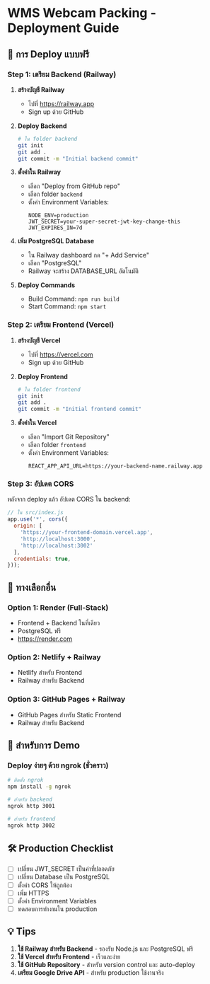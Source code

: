 # WMS Webcam Packing - Deployment Guide

## 🚀 การ Deploy แบบฟรี

### Step 1: เตรียม Backend (Railway)

1. **สร้างบัญชี Railway**
   - ไปที่ https://railway.app
   - Sign up ด้วย GitHub

2. **Deploy Backend**
   ```bash
   # ใน folder backend
   git init
   git add .
   git commit -m "Initial backend commit"
   ```

3. **ตั้งค่าใน Railway**
   - เลือก "Deploy from GitHub repo"
   - เลือก folder `backend`
   - ตั้งค่า Environment Variables:
     ```
     NODE_ENV=production
     JWT_SECRET=your-super-secret-jwt-key-change-this
     JWT_EXPIRES_IN=7d
     ```

4. **เพิ่ม PostgreSQL Database**
   - ใน Railway dashboard กด "+ Add Service"
   - เลือก "PostgreSQL" 
   - Railway จะสร้าง DATABASE_URL อัตโนมัติ

5. **Deploy Commands**
   - Build Command: `npm run build`
   - Start Command: `npm start`

### Step 2: เตรียม Frontend (Vercel)

1. **สร้างบัญชี Vercel**
   - ไปที่ https://vercel.com
   - Sign up ด้วย GitHub

2. **Deploy Frontend**
   ```bash
   # ใน folder frontend
   git init
   git add .
   git commit -m "Initial frontend commit"
   ```

3. **ตั้งค่าใน Vercel**
   - เลือก "Import Git Repository"
   - เลือก folder `frontend`
   - ตั้งค่า Environment Variables:
     ```
     REACT_APP_API_URL=https://your-backend-name.railway.app
     ```

### Step 3: อัปเดต CORS

หลังจาก deploy แล้ว อัปเดต CORS ใน backend:
```javascript
// ใน src/index.js
app.use('*', cors({
  origin: [
    'https://your-frontend-domain.vercel.app',
    'http://localhost:3000',
    'http://localhost:3002'
  ],
  credentials: true,
}));
```

## 🔧 ทางเลือกอื่น

### Option 1: Render (Full-Stack)
- Frontend + Backend ในที่เดียว
- PostgreSQL ฟรี
- https://render.com

### Option 2: Netlify + Railway
- Netlify สำหรับ Frontend
- Railway สำหรับ Backend

### Option 3: GitHub Pages + Railway
- GitHub Pages สำหรับ Static Frontend
- Railway สำหรับ Backend

## 📱 สำหรับการ Demo

### Deploy ง่ายๆ ด้วย ngrok (ชั่วคราว)
```bash
# ติดตั้ง ngrok
npm install -g ngrok

# สำหรับ backend
ngrok http 3001

# สำหรับ frontend  
ngrok http 3002
```

## 🛠️ Production Checklist

- [ ] เปลี่ยน JWT_SECRET เป็นค่าที่ปลอดภัย
- [ ] เปลี่ยน Database เป็น PostgreSQL
- [ ] ตั้งค่า CORS ให้ถูกต้อง
- [ ] เพิ่ม HTTPS
- [ ] ตั้งค่า Environment Variables
- [ ] ทดสอบการทำงานใน production

## 💡 Tips

1. **ใช้ Railway สำหรับ Backend** - รองรับ Node.js และ PostgreSQL ฟรี
2. **ใช้ Vercel สำหรับ Frontend** - เร็วและง่าย
3. **ใช้ GitHub Repository** - สำหรับ version control และ auto-deploy
4. **เตรียม Google Drive API** - สำหรับ production ใช้งานจริง

